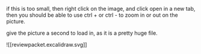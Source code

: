 if this is too small, then right click on the image, and click open in a new tab, then you should be able to use ctrl + or ctrl - to zoom in or out on the picture. 

give the picture a second to load in, as it is a pretty huge file. 

![[reviewpacket.excalidraw.svg]]